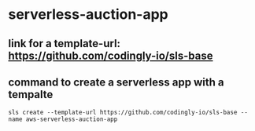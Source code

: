 # serverless-auction-app
## link for a template-url: https://github.com/codingly-io/sls-base

## command to create a serverless app with a tempalte
```
sls create --template-url https://github.com/codingly-io/sls-base --name aws-serverless-auction-app
```